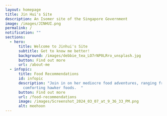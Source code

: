 ```yaml
---
layout: homepage
title: Jin Hui's Site
description: An Isomer site of the Singapore Government
image: /images/JINHUI.png
permalink: /
notification: ""
sections:
  - hero:
      title: Welcome to Jinhui's Site
      subtitle: Get to know me better!
      background: /images/debbie_tea_LO7rNP0LRro_unsplash.jpg
      button: Find out more
      url: /about-me
  - infopic:
      title: Food Recommendations
      id: infopic
      description: "Join in on her mediocre food adventures, ranging from cafe to
        comforting hawker foods.  "
      button: Find out more
      url: /food-recommendations
      image: /images/Screenshot_2024_03_07_at_9_36_33_PM.png
      alt: meehoon
---
```

